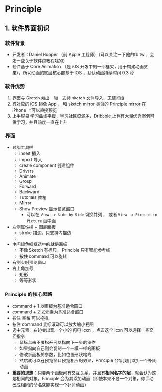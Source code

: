 # Principle 
<!-- 
像素范儿
主讲：靳浩
https://uigreat.com/course/30
 -->

## 1. 软件界面初识

### 软件背景
- 开发者：Daniel Hooper （前 Apple 工程师）（可以关注一下他的fb tw ，会发一些关于软件的教程啥的）
- 软件基于 Core Animation （是 iOS 开发中的一个框架，用于构建动画效果），所以动画的底层核心都基于 iOS ，默认动画持续时间 0.3 秒
  
### 软件优势
1. 界面与 Sketch 如出一辙，支持 sketch 文件导入，无缝衔接
2. 有对应的 iOS 镜像 App ， 和 sketch mirror 类似的 Principle mirror 在 iPhone 上可以直接预览
3. 上手容易 学习曲线平缓，学习社区资源多，Dribbble 上也有大量优秀案例可供学习，并且热度一直在上升

### 界面
- 顶部工具栏
    - insert 插入
    - import 导入
    - create component 创建组件
    - Drivers 
    - Animate 
    - Group 
    - Forward 
    - Backward 
    - Tutorials 教程
    - Mirror
    - Show Preview 显示预览窗口
        - 可以在 ```View -> Side by Side``` 切换并列 ， 或者 ```View -> Picture in Picture``` 画中画
- 左侧属性栏 + 图层面板
    - stroke 描边，只支持内描边
    - 
- 中间绿色框框选中的就是画板
    - 不像 Sketch 有标尺， Principle 只有智能参考线
    - 按住 command 可以旋转
- 右侧实时预览窗口
- 右上角加号
    - 矩形
    - 等等形状


### Principle 的核心思路

- command + 1 以画板为基准适合窗口
- command + 2 以元素为基准适合窗口
- 按住 空格 可以拖拽
- 按住 command 鼠标滚动可以放大缩小视图
- 选中元素，右边会出现一个小的 闪电 icon ，点击这个 icon 可以选择一些交互指令
    - 鼠标点击不要松开可以指向下一步的操作
    - 如果指向自己则会复制一个一模一样的画板
    - 修改新画板的参数，比如位置形状啥的
    - 然后就可以在预览窗口预览相应的效果，Principle 会帮我们添加一个补间动画
- **重要的思想**：只要两个画板间有交互关系，并且有**相同名字的层**，就会认为这是相同的对象，Principle 会为其添加动画（即使本来不是一个对象，你手动改成相同的命名就能实现一个补间动画）

